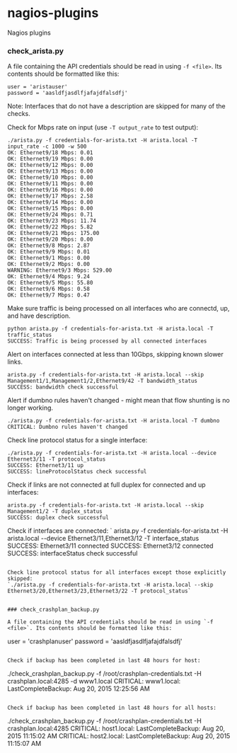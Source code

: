 # nagios-plugins
Nagios plugins

### check_arista.py

A file containing the API credentials should be read in using `-f <file>`. Its contents should be formatted like this:
```
user = 'aristauser'
password = 'aasldfjasdlfjafajdfalsdfj'
```

Note: Interfaces that do not have a description are skipped for many of the checks.

Check for Mbps rate on input (use `-T output_rate` to test output):
```
./arista.py -f credentials-for-arista.txt -H arista.local -T input_rate -c 1000 -w 500
OK: Ethernet9/18 Mbps: 0.01
OK: Ethernet9/19 Mbps: 0.00
OK: Ethernet9/12 Mbps: 0.00
OK: Ethernet9/13 Mbps: 0.00
OK: Ethernet9/10 Mbps: 0.00
OK: Ethernet9/11 Mbps: 0.00
OK: Ethernet9/16 Mbps: 0.00
OK: Ethernet9/17 Mbps: 2.58
OK: Ethernet9/14 Mbps: 0.00
OK: Ethernet9/15 Mbps: 0.00
OK: Ethernet9/24 Mbps: 0.71
OK: Ethernet9/23 Mbps: 11.74
OK: Ethernet9/22 Mbps: 5.82
OK: Ethernet9/21 Mbps: 175.00
OK: Ethernet9/20 Mbps: 0.00
OK: Ethernet9/8 Mbps: 2.87
OK: Ethernet9/9 Mbps: 0.01
OK: Ethernet9/1 Mbps: 0.00
OK: Ethernet9/2 Mbps: 0.00
WARNING: Ethernet9/3 Mbps: 529.00
OK: Ethernet9/4 Mbps: 9.24
OK: Ethernet9/5 Mbps: 55.80
OK: Ethernet9/6 Mbps: 0.58
OK: Ethernet9/7 Mbps: 0.47
```

Make sure traffic is being processed on all interfaces who are connectd, up, and have description.
```
python arista.py -f credentials-for-arista.txt -H arista.local -T traffic_status
SUCCESS: Traffic is being processed by all connected interfaces
```

Alert on interfaces connected at less than 10Gbps, skipping known slower links.
```
arista.py -f credentials-for-arista.txt -H arista.local --skip Management1/1,Management1/2,Ethernet9/42 -T bandwidth_status
SUCCESS: bandwidth check successful
```

Alert if dumbno rules haven't changed - might mean that flow shunting is no longer working.
```
./arista.py -f credentials-for-arista.txt -H arista.local -T dumbno
CRITICAL: Dumbno rules haven't changed
```

Check line protocol status for a single interface:
```
./arista.py -f credentials-for-arista.txt -H arista.local --device Ethernet3/11 -T protocol_status
SUCCESS: Ethernet3/11 up
SUCCESS: lineProtocolStatus check successful
```

Check if links are not connected at full duplex for connected and up interfaces:
```
arista.py -f credentials-for-arista.txt -H arista.local --skip Management1/2 -T duplex_status
SUCCESS: duplex check successful
```

Check if interfaces are connected:
`
arista.py -f credentials-for-arista.txt -H arista.local --device Ethernet3/11,Ethernet3/12 -T interface_status
SUCCESS: Ethernet3/11 connected
SUCCESS: Ethernet3/12 connected
SUCCESS: interfaceStatus check successful
```

Check line protocol status for all interfaces except those explicitly skipped:
`./arista.py -f credentials-for-arista.txt -H arista.local --skip Ethernet3/20,Ethernet3/23,Ethernet3/22 -T protocol_status`


### check_crashplan_backup.py

A file containing the API credentials should be read in using `-f <file>`. Its contents should be formatted like this:
```
user = 'crashplanuser'
password = 'aasldfjasdlfjafajdfalsdfj'
```

Check if backup has been completed in last 48 hours for host:
```
./check_crashplan_backup.py -f /root/crashplan-credentials.txt -H crashplan.local:4285 -d www1.local
CRITICAL: www1.local: LastCompleteBackup: Aug 20, 2015 12:25:56 AM
```

Check if backup has been completed in last 48 hours for all hosts:
```
./check_crashplan_backup.py -f /root/crashplan-credentials.txt -H crashplan.local:4285
CRITICAL: host1.local: LastCompleteBackup: Aug 20, 2015 11:15:02 AM
CRITICAL: host2.local: LastCompleteBackup: Aug 20, 2015 11:15:07 AM
```
